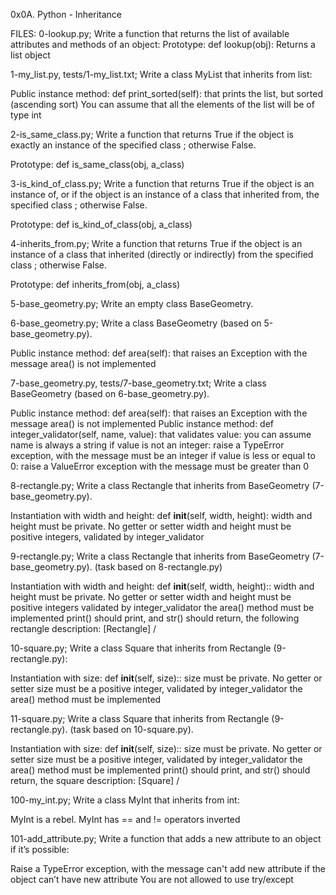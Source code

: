 0x0A. Python - Inheritance


FILES:
0-lookup.py; Write a function that returns the list of available attributes and methods of an object:
Prototype: def lookup(obj):
Returns a list object


1-my_list.py, tests/1-my_list.txt; Write a class MyList that inherits from list:

Public instance method: def print_sorted(self): that prints the list, but sorted (ascending sort)
You can assume that all the elements of the list will be of type int



2-is_same_class.py; Write a function that returns True if the object is exactly an instance of the specified class ; otherwise False.

Prototype: def is_same_class(obj, a_class)



3-is_kind_of_class.py; Write a function that returns True if the object is an instance of, or if the object is an instance of a class that inherited from, the specified class ; otherwise False.

Prototype: def is_kind_of_class(obj, a_class)



4-inherits_from.py; Write a function that returns True if the object is an instance of a class that inherited (directly or indirectly) from the specified class ; otherwise False.

Prototype: def inherits_from(obj, a_class)



5-base_geometry.py; Write an empty class BaseGeometry.


6-base_geometry.py; Write a class BaseGeometry (based on 5-base_geometry.py).

Public instance method: def area(self): that raises an Exception with the message area() is not implemented


7-base_geometry.py, tests/7-base_geometry.txt; 
Write a class BaseGeometry (based on 6-base_geometry.py).

Public instance method: def area(self): that raises an Exception with the message area() is not implemented
Public instance method: def integer_validator(self, name, value): that validates value:
you can assume name is always a string
if value is not an integer: raise a TypeError exception, with the message <name> must be an integer
if value is less or equal to 0: raise a ValueError exception with the message <name> must be greater than 0



8-rectangle.py; Write a class Rectangle that inherits from BaseGeometry (7-base_geometry.py).

Instantiation with width and height: def __init__(self, width, height):
width and height must be private. No getter or setter
width and height must be positive integers, validated by integer_validator



9-rectangle.py; Write a class Rectangle that inherits from BaseGeometry (7-base_geometry.py). (task based on 8-rectangle.py)

Instantiation with width and height: def __init__(self, width, height)::
width and height must be private. No getter or setter
width and height must be positive integers validated by integer_validator
the area() method must be implemented
print() should print, and str() should return, the following rectangle description: [Rectangle] <width>/<height>



10-square.py; Write a class Square that inherits from Rectangle (9-rectangle.py):

Instantiation with size: def __init__(self, size)::
size must be private. No getter or setter
size must be a positive integer, validated by integer_validator
the area() method must be implemented



11-square.py; Write a class Square that inherits from Rectangle (9-rectangle.py). (task based on 10-square.py).

Instantiation with size: def __init__(self, size)::
size must be private. No getter or setter
size must be a positive integer, validated by integer_validator
the area() method must be implemented
print() should print, and str() should return, the square description: [Square] <width>/<height>



100-my_int.py; Write a class MyInt that inherits from int:

MyInt is a rebel. MyInt has == and != operators inverted



101-add_attribute.py; Write a function that adds a new attribute to an object if it’s possible:

Raise a TypeError exception, with the message can't add new attribute if the object can’t have new attribute
You are not allowed to use try/except